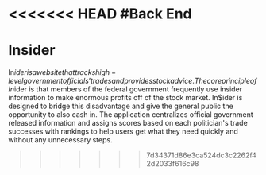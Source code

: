 <<<<<<< HEAD
#Back End
=======
# Insider
In$ider is a website that tracks high-level government officials’ trades and provides stock advice. The core principle of In$ider is that members of the federal government frequently use insider information to make enormous profits off of the stock market. In$ider is designed to bridge this disadvantage and give the general public the opportunity to also cash in. The application centralizes official government released information and assigns scores based on each politician's trade successes with rankings to help users get what they need quickly and without any unnecessary steps. 
>>>>>>> 7d34371d86e3ca524dc3c2262f42d2033f616c98
